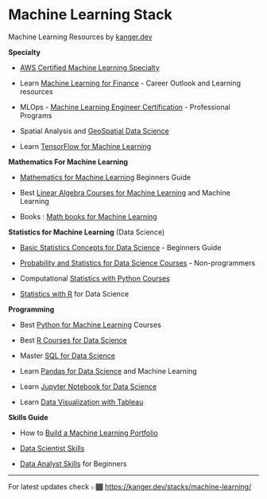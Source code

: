 # Machine Learning Stack

Machine Learning Resources by [kanger.dev](https://kanger.dev)


**Specialty**

* [AWS Certified Machine Learning Specialty](https://kanger.dev/aws-certification-path/#10-aws-certified-machine-learning-%E2%80%94-speciality-certification-mls-c01)

* Learn [Machine Learning for Finance](https://kanger.dev/machine-learning-for-finance-courses/) - Career Outlook and Learning resources

* MLOps - [Machine Learning Engineer Certification](https://kanger.dev/mlops-machine-learning-engineer-certifications-ml/) - Professional Programs

* Spatial Analysis and [GeoSpatial Data Science](https://kanger.dev/learn-geo-spatial-analysis-gis-python-r-courses/)

* Learn [TensorFlow for Machine Learning](https://kanger.dev/tensorflow-courses/)

**Mathematics For Machine Learning**

* [Mathematics for Machine Learning](https://kanger.dev/mathematics-for-machine-learning-deep-learning-ai/) Beginners Guide

* Best [Linear Algebra Courses for Machine Learning](https://kanger.dev/data-science-linear-algebra-courses-machine-learning-beginners/) and Machine Learning

* Books : [Math books for Machine Learning](https://news.kanger.dev/book-series/mathematics)


**Statistics for Machine Learning** (Data Science)

* [Basic Statistics Concepts for Data Science](https://kanger.dev/basic-statistics-for-data-science-concepts-guide/) - Beginners Guide

* [Probability and Statistics for Data Science Courses](https://kanger.dev/learn-statistics-for-data-science-courses/) - Non-programmers

* Computational [Statistics with Python Courses](https://kanger.dev/computational-statistics-python-courses/)

* [Statistics with R](https://kanger.dev/data-science-statistics-r-programming/) for Data Science


**Programming**

* Best [Python for Machine Learning](https://kanger.dev/learn-python-data-science-courses/) Courses

* Best [R Courses for Data Science](https://kanger.dev/r-for-data-science-courses/)

* Master [SQL for Data Science](https://kanger.dev/learn-best-sql-courses-data-science/)

* Learn [Pandas for Data Science](https://kanger.dev/data-science-pandas-machine-learning/) and Machine Learning

* Learn [Jupyter Notebook for Data Science](https://kanger.dev/data-science-jupyter-notebook-machine-learning/)

* Learn [Data Visualization with Tableau](https://kanger.dev/learn-data-visualization-courses-tableau/)

**Skills Guide**

* How to [Build a Machine Learning Portfolio](https://kanger.dev/how-build-data-science-portfolio/)

* [Data Scientist Skills](https://kanger.dev/data-scientist-skills/)

* [Data Analyst Skills](https://kanger.dev/data-analyst-skills/) for Beginners

---

For latest updates check 👉🏾 https://kanger.dev/stacks/machine-learning/
